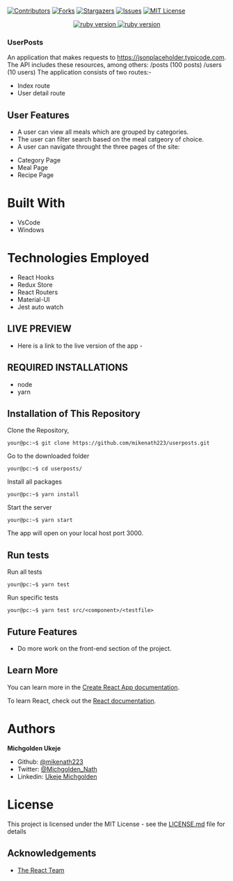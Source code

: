 
[![Contributors][contributors-shield]][contributors-url]
[![Forks][forks-shield]][forks-url]
[![Stargazers][stars-shield]][stars-url]
[![Issues][issues-shield]][issues-url]
[![MIT License][license-shield]][license-url]

<p align="center">
  <a href="https://www.ruby-lang.org/en/">
    <img src="https://img.shields.io/badge/React-v16.3.1-brightgreen.svg" alt="ruby version">
    <img src="https://img.shields.io/badge/Redux-v4.0.5-brightgreen.svg" alt="ruby version">
  </a>
</p>

### UserPosts

An application that makes requests to https://jsonplaceholder.typicode.com. The API includes these resources, among others:
/posts (100 posts)
/users (10 users)
The application consists of two routes:-
- Index route
- User detail route

<!-- User features -->

## User Features

- A user can view all meals which are grouped by categories.
- The user can filter search based on the meal catgeory of choice.
- A user can navigate throught the three pages of the site:

* Category Page
* Meal Page
* Recipe Page

<!-- BUILT WITH -->

# Built With

- VsCode
- Windows

<!-- TECHNOLOGIES EMPLOYED -->

# Technologies Employed

- React Hooks
- Redux Store
- React Routers
- Material-UI
- Jest auto watch

<!-- LIVE PREVIEW -->

## LIVE PREVIEW
* Here is a link to the live version of the app - 

<!-- REQUIRED INSTALLATION -->

## REQUIRED INSTALLATIONS

- node
- yarn

<!-- INSTALLATION -->

## Installation of This Repository

Clone the Repository,

```Shell
your@pc:~$ git clone https://github.com/mikenath223/userposts.git
```

Go to the downloaded folder

```Shell
your@pc:~$ cd userposts/
```

Install all packages

```Shell
your@pc:~$ yarn install
```

Start the server

```Shell
your@pc:~$ yarn start
```

The app will open on your local host port 3000.

<!-- run tests -->

## Run tests

Run all tests

```Shell
your@pc:~$ yarn test
```

Run specific tests

```Shell
your@pc:~$ yarn test src/<component>/<testfile>
```

<!-- Future features -->

## Future Features

- Do more work on the front-end section of the project.

## Learn More

You can learn more in the [Create React App documentation](https://facebook.github.io/create-react-app/docs/getting-started).

To learn React, check out the [React documentation](https://reactjs.org/).

# Authors

**Michgolden Ukeje**

- Github: [@mikenath223](https://github.com/mikenath223)
- Twitter: [@Michgolden_Nath](https://twitter.com/MichgoldenU)
- Linkedin: [Ukeje Michgolden](https://https://www.linkedin.com/in/michgoldenukeje/)
  <br />

# License

This project is licensed under the MIT License - see the [LICENSE.md](LICENSE.md) file for details

<!-- ACKNOWLEDGEMENTS -->

## Acknowledgements

- [The React Team](https://facebook.github.io/create-react-app)

<!-- MARKDOWN LINKS & IMAGES -->
<!-- https://www.markdownguide.org/basic-syntax/#reference-style-links -->

[contributors-shield]: https://img.shields.io/github/contributors/mikenath223/userposts.svg?style=flat-square
[contributors-url]: https://github.com/mikenath223/userposts/graphs/contributors
[forks-shield]: https://img.shields.io/github/forks/mikenath223/userposts
[forks-url]: https://github.com/mikenath223/userposts/network/members
[stars-shield]: https://img.shields.io/github/stars/mikenath223/userposts
[stars-url]: https://github.com/mikenath223/userposts/stargazers
[issues-shield]: https://img.shields.io/github/issues/mikenath223/userposts
[issues-url]: https://github.com/mikenath223/userposts/issues
[license-shield]: https://img.shields.io/github/license/mikenath223/userposts
[license-url]: https://github.com/mikenath223/userposts/blob/master/LICENSE.txt
